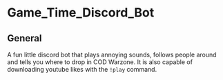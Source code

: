 # Game_Time_Discord_Bot

## General

A fun little discord bot that plays annoying sounds, follows people around and tells you where to drop in COD Warzone. It is also capable of downloading youtube likes with the `!play` command.
